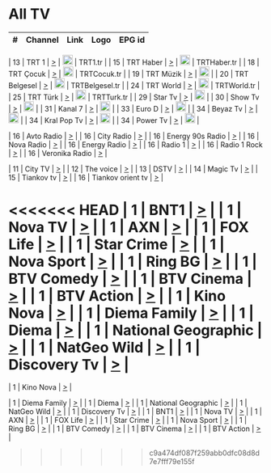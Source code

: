 <h1>All TV</h1>

| #   | Channel        | Link  | Logo | EPG id |
|:---:|:--------------:|:-----:|:----:|:------:|

| 13  | TRT 1            | [>](https://tv-trt1.medya.trt.com.tr/master.m3u8) | <img height="20" src="https://i.imgur.com/j786OLG.png"/> | TRT1.tr |
| 15  | TRT Haber        | [>](https://tv-trthaber.medya.trt.com.tr/master.m3u8) | <img height="20" src="https://i.imgur.com/OVfo8Ab.png"/> | TRTHaber.tr |
| 18  | TRT Çocuk        | [>](https://tv-trtcocuk.medya.trt.com.tr/master.m3u8) | <img height="20" src="https://i.imgur.com/QLFmD6d.png"/> | TRTCocuk.tr |
| 19  | TRT Müzik        | [>](https://tv-trtmuzik.medya.trt.com.tr/master.m3u8) | <img height="20" src="https://i.imgur.com/fIVFCEd.png"/> |
| 20  | TRT Belgesel     | [>](https://tv-trtbelgesel.medya.trt.com.tr/master.m3u8) | <img height="20" src="https://i.imgur.com/MGO87pe.png"/> | TRTBelgesel.tr |
| 24  | TRT World        | [>](https://tv-trtworld.medya.trt.com.tr/master.m3u8) | <img height="20" src="https://i.imgur.com/JEA2xpv.png"/> | TRTWorld.tr |
| 25  | TRT Türk         | [>](https://tv-trtturk.medya.trt.com.tr/master.m3u8) | <img height="20" src="https://i.imgur.com/OSTOQNw.png"/> | TRTTurk.tr |
| 29  | Star Tv   | [>](https://dogus-live.daioncdn.net/startv/startv_360p.m3u8) | <img height="20" src="https://i.imgur.com/IebUZx1.png"/> |
| 30  | Show Tv     | [>](https://ciner-live.daioncdn.net/showtv/showtv.m3u8) | <img height="20" src="https://i.imgur.com/IebUZx1.png"/> |
| 31  | Kanal 7     | [>](https://kanal7-live.daioncdn.net/kanal7/kanal7.m3u8) | <img height="20" src="https://i.imgur.com/IebUZx1.png"/> |
| 33  | Euro D    | [>](https://www.youtube.com/user/KanalD/live) | <img height="20" src="https://i.imgur.com/IebUZx1.png"/> |
| 34  | Beyaz Tv     | [>](https://beyaztv-live.daioncdn.net/beyaztv/beyaztv.m3u8) | <img height="20" src="https://i.imgur.com/IebUZx1.png"/> |
| 34  | Kral Pop Tv     | [>](https://www.youtube.com/watch?v=GuFTuKoXepw) | <img height="20" src="https://i.imgur.com/IebUZx1.png"/> |
| 34  | Power Tv     | [>](https://livetv.powerapp.com.tr/powerTV/powerhd.smil/chunklist.m3u8) | <img height="20" src="https://i.imgur.com/IebUZx1.png"/> |

| 16  | Avto Radio | [>](http://stream.metacast.eu/avtoradio.mp3.m3u) |
| 16  | City Radio | [>](http://stream.metacast.eu/city.aac.m3u) |
| 16  | Energy 90s Radio | [>](http://stream.metacast.eu/energy-90s.m3u) |
| 16  | Nova Radio | [>](http://stream.metacast.eu/nova.aac.m3u) |
| 16  | Energy Radio | [>](http://stream.metacast.eu/nrj.aac.m3u) |
| 16  | Radio 1 | [>](http://stream.metacast.eu/radio1.aac.m3u) |
| 16  | Radio 1 Rock | [>](http://stream.metacast.eu/radio1rock.aac.m3u) |
| 16  | Veronika Radio | [>](http://stream.metacast.eu/veronika.aac.m3u) |

| 11  | City TV | [>](https://tv.city.bg/play/tshls/citytv/index.m3u8) |
| 12  | The voice | [>](https://bss1.neterra.tv/thevoice/thevoice.m3u8) |
| 13  | DSTV | [>](http://46.249.95.140:8081/hls/data.m3u8) |
| 14  | Magic Tv | [>](https://bss1.neterra.tv/magictv/magictv.m3u8) |
| 15  | Tiankov tv | [>](https://streamer103.neterra.tv/tiankov-folk/live.m3u8) |
| 16  | Tiankov orient tv | [>](https://streamer103.neterra.tv/tiankov-orient/live.m3u8) |

<<<<<<< HEAD
| 1 | BNT1 | [>](https://ymkaya.xyz:24888/tv/bnt1/playlist.m3u8?wmsAuthSign=c2VydmVyX3RpbWU9OC8xNy8yMDI1IDE6MDI6NDIgUE0maGFzaF92YWx1ZT1kUGlPM2doUU14NE4vdS9vdmFUVFVBPT0mdmFsaWRtaW51dGVzPTYw) |
| 1 | Nova TV | [>](https://ymkaya.xyz:24888/tv/novatv/playlist.m3u8?wmsAuthSign=c2VydmVyX3RpbWU9OC8xNy8yMDI1IDE6MDI6NTIgUE0maGFzaF92YWx1ZT1LVWFMNElab1VQblF3UHdLS3RXcVVBPT0mdmFsaWRtaW51dGVzPTYw) |
| 1 | AXN | [>](https://ymkaya.xyz:24888/tv/axn/playlist.m3u8?wmsAuthSign=c2VydmVyX3RpbWU9OC8xNy8yMDI1IDE6MDM6MDIgUE0maGFzaF92YWx1ZT1NQjNRTEEyb1NkcTZ0QUxmZlFFOXNBPT0mdmFsaWRtaW51dGVzPTYw) |
| 1 | FOX Life | [>](https://ymkaya.xyz:24888/tv/foxlife/playlist.m3u8?wmsAuthSign=c2VydmVyX3RpbWU9OC8xNy8yMDI1IDE6MDM6MTIgUE0maGFzaF92YWx1ZT1kV1FLRWRPMURBZTRlejJRRUVJMnFRPT0mdmFsaWRtaW51dGVzPTYw) |
| 1 | Star Crime | [>](https://ymkaya.xyz:24888/tv/foxcrime/playlist.m3u8?wmsAuthSign=c2VydmVyX3RpbWU9OC8xNy8yMDI1IDE6MDM6MjIgUE0maGFzaF92YWx1ZT1hWDRnRkhOOVFaa2NyRElsMGtYeDd3PT0mdmFsaWRtaW51dGVzPTYw) |
| 1 | Nova Sport | [>](https://ymkaya.xyz:24888/tv/novasport/playlist.m3u8?wmsAuthSign=c2VydmVyX3RpbWU9OC8xNy8yMDI1IDE6MDM6MzIgUE0maGFzaF92YWx1ZT1kMkV5TnJMTis2cjNZME5xUWppcWZ3PT0mdmFsaWRtaW51dGVzPTYw) |
| 1 | Ring BG | [>](https://ymkaya.xyz:24888/tv/ringbg/playlist.m3u8?wmsAuthSign=c2VydmVyX3RpbWU9OC8xNy8yMDI1IDE6MDM6NDIgUE0maGFzaF92YWx1ZT12SGRYblNpK2taSUFZTEZQNUJONzR3PT0mdmFsaWRtaW51dGVzPTYw) |
| 1 | BTV Comedy | [>](https://ymkaya.xyz:24888/tv/btvcomedy/playlist.m3u8?wmsAuthSign=c2VydmVyX3RpbWU9OC8xNy8yMDI1IDE6MDM6NTIgUE0maGFzaF92YWx1ZT1BQWZaR1hQMG9iMnVoNllKQk5EdFlBPT0mdmFsaWRtaW51dGVzPTYw) |
| 1 | BTV Cinema | [>](https://ymkaya.xyz:24888/tv/btvcinema/playlist.m3u8?wmsAuthSign=c2VydmVyX3RpbWU9OC8xNy8yMDI1IDE6MDQ6MDIgUE0maGFzaF92YWx1ZT0vdzNJblN6TU02eUIzRHhpQlRMZEJRPT0mdmFsaWRtaW51dGVzPTYw) |
| 1 | BTV Action | [>](https://ymkaya.xyz:24888/tv/btvaction/playlist.m3u8?wmsAuthSign=c2VydmVyX3RpbWU9OC8xNy8yMDI1IDE6MDQ6MTEgUE0maGFzaF92YWx1ZT1IVVBDR1p0dTdrRmplY2tERUs3ajVBPT0mdmFsaWRtaW51dGVzPTYw) |
| 1 | Kino Nova | [>](https://ymkaya.xyz:24888/tv/kinonova/playlist.m3u8?wmsAuthSign=c2VydmVyX3RpbWU9OC8xNy8yMDI1IDE6MDQ6MjEgUE0maGFzaF92YWx1ZT1DYnFIYzUyeFc4MklhN01xVmdYUEFnPT0mdmFsaWRtaW51dGVzPTYw) |
| 1 | Diema Family | [>](https://ymkaya.xyz:24888/tv/diemafamily/playlist.m3u8?wmsAuthSign=c2VydmVyX3RpbWU9OC8xNy8yMDI1IDE6MDQ6MzEgUE0maGFzaF92YWx1ZT1QZjhqd0U2a0xUTGQvUDQrbDhhY2NBPT0mdmFsaWRtaW51dGVzPTYw) |
| 1 | Diema | [>](https://ymkaya.xyz:24888/tv/diema/playlist.m3u8?wmsAuthSign=c2VydmVyX3RpbWU9OC8xNy8yMDI1IDE6MDQ6NDEgUE0maGFzaF92YWx1ZT0vdG9sV1EvV2J4a2FMZHRqN0xNZ3hBPT0mdmFsaWRtaW51dGVzPTYw) |
| 1 | National Geographic | [>](https://ymkaya.xyz:24888/tv/natgeo/playlist.m3u8?wmsAuthSign=c2VydmVyX3RpbWU9OC8xNy8yMDI1IDE6MDQ6NTEgUE0maGFzaF92YWx1ZT1vOXRXM2FLVGUyNlRwVTAzazJBN0R3PT0mdmFsaWRtaW51dGVzPTYw) |
| 1 | NatGeo Wild | [>](https://ymkaya.xyz:24888/tv/natgeowild/playlist.m3u8?wmsAuthSign=c2VydmVyX3RpbWU9OC8xNy8yMDI1IDE6MDU6MDIgUE0maGFzaF92YWx1ZT1mNFMzYzFSeWdQSjAyMkFwamVHWGxBPT0mdmFsaWRtaW51dGVzPTYw) |
| 1 | Discovery Tv | [>](https://ymkaya.xyz:24888/tv/discovery/playlist.m3u8?wmsAuthSign=c2VydmVyX3RpbWU9OC8xNy8yMDI1IDE6MDU6MTQgUE0maGFzaF92YWx1ZT1lTFo2Y3BVNm9aSTIwWVREV2loTi9RPT0mdmFsaWRtaW51dGVzPTYw) |
=======


| 1 | Kino Nova | [>](https://ymkaya.xyz:11336/tv/kinonova/playlist.m3u8?wmsAuthSign=c2VydmVyX3RpbWU9MS8yLzIwMjUgNDo0MDoyMCBBTSZoYXNoX3ZhbHVlPWlFS1FrWEtMMVRFM3l5YklUWUJQUHc9PSZ2YWxpZG1pbnV0ZXM9NjA=) |

| 1 | Diema Family | [>](https://ymkaya.xyz:11336/tv/diemafamily/playlist.m3u8?wmsAuthSign=c2VydmVyX3RpbWU9MS8yLzIwMjUgNDo0MDozMCBBTSZoYXNoX3ZhbHVlPUVUaTVKTldvZTF5WVVCM0YwL21kaXc9PSZ2YWxpZG1pbnV0ZXM9NjA=) |
| 1 | Diema | [>](https://ymkaya.xyz:11336/tv/diema/playlist.m3u8?wmsAuthSign=c2VydmVyX3RpbWU9MS8yLzIwMjUgNDo0MDo0MCBBTSZoYXNoX3ZhbHVlPVlYMWVJT2NuUjNpUTBsaytEUFFOS2c9PSZ2YWxpZG1pbnV0ZXM9NjA=) |
| 1 | National Geographic | [>](https://ymkaya.xyz:11336/tv/natgeo/playlist.m3u8?wmsAuthSign=c2VydmVyX3RpbWU9MS8yLzIwMjUgNDo0MTo0MSBBTSZoYXNoX3ZhbHVlPTJQTlVmcG5nYWx0M013eUhGRGxnd0E9PSZ2YWxpZG1pbnV0ZXM9NjA=) |
| 1 | NatGeo Wild | [>](https://ymkaya.xyz:11336/tv/natgeowild/playlist.m3u8?wmsAuthSign=c2VydmVyX3RpbWU9MS8yLzIwMjUgNDo0MTo1MSBBTSZoYXNoX3ZhbHVlPVl1OXZaTTliN0hGWEN3eDBYd1duNkE9PSZ2YWxpZG1pbnV0ZXM9NjA=) |
| 1 | Discovery Tv | [>](https://ymkaya.xyz:11336/tv/discovery/playlist.m3u8?wmsAuthSign=c2VydmVyX3RpbWU9MS8yLzIwMjUgNDo0MjowMSBBTSZoYXNoX3ZhbHVlPWtBQmdLNlY2RmQwWElzMVYzSDJyVkE9PSZ2YWxpZG1pbnV0ZXM9NjA=) |
| 1 | BNT1 | [>](https://ymkaya.xyz:11336/tv/bnt1/playlist.m3u8?wmsAuthSign=c2VydmVyX3RpbWU9MS8yLzIwMjUgNDozODozOCBBTSZoYXNoX3ZhbHVlPVVrMVlRQXpJWlhYeUh6ZFVpSC9NMUE9PSZ2YWxpZG1pbnV0ZXM9NjA=) |
| 1 | Nova TV | [>](https://ymkaya.xyz:11336/tv/novatv/playlist.m3u8?wmsAuthSign=c2VydmVyX3RpbWU9MS8yLzIwMjUgNDozODo0OCBBTSZoYXNoX3ZhbHVlPUVxQjh1a0ZzYkVGZU8zZDFGTzdreVE9PSZ2YWxpZG1pbnV0ZXM9NjA=) |
| 1 | AXN | [>](https://ymkaya.xyz:11336/tv/axn/playlist.m3u8?wmsAuthSign=c2VydmVyX3RpbWU9MS8yLzIwMjUgNDozODo1OCBBTSZoYXNoX3ZhbHVlPUpkWStGY1hkNXhaOVpPZ0thQ0FZL3c9PSZ2YWxpZG1pbnV0ZXM9NjA=) |
| 1 | FOX Life | [>](https://ymkaya.xyz:11336/tv/foxlife/playlist.m3u8?wmsAuthSign=c2VydmVyX3RpbWU9MS8yLzIwMjUgNDozOToxMCBBTSZoYXNoX3ZhbHVlPWt1ZDc1T3AzYlZDTjJnSy9TU0xJZlE9PSZ2YWxpZG1pbnV0ZXM9NjA=) |
| 1 | Star Crime | [>](https://ymkaya.xyz:11336/tv/foxcrime/playlist.m3u8?wmsAuthSign=c2VydmVyX3RpbWU9MS8yLzIwMjUgNDozOToyMCBBTSZoYXNoX3ZhbHVlPXIwVU45Nm9FR1l2enNkTG9TanBxbmc9PSZ2YWxpZG1pbnV0ZXM9NjA=) |
| 1 | Nova Sport | [>](https://ymkaya.xyz:11336/tv/novasport/playlist.m3u8?wmsAuthSign=c2VydmVyX3RpbWU9MS8yLzIwMjUgNDozOTozMCBBTSZoYXNoX3ZhbHVlPXlSZ0UxazVaM0xhSmc0NmR4T0c1T2c9PSZ2YWxpZG1pbnV0ZXM9NjA=) |
| 1 | Ring BG | [>](https://ymkaya.xyz:11336/tv/ringbg/playlist.m3u8?wmsAuthSign=c2VydmVyX3RpbWU9MS8yLzIwMjUgNDozOTo0MCBBTSZoYXNoX3ZhbHVlPTR4aUlFNHVUYWN4enY1WkVuOFZma2c9PSZ2YWxpZG1pbnV0ZXM9NjA=) |
| 1 | BTV Comedy | [>](https://ymkaya.xyz:11336/tv/btvcomedy/playlist.m3u8?wmsAuthSign=c2VydmVyX3RpbWU9MS8yLzIwMjUgNDozOTo1MCBBTSZoYXNoX3ZhbHVlPUtrMTJ2RHNTTUU1RFp1ZkVOdXFSK3c9PSZ2YWxpZG1pbnV0ZXM9NjA=) |
| 1 | BTV Cinema | [>](https://ymkaya.xyz:11336/tv/btvcinema/playlist.m3u8?wmsAuthSign=c2VydmVyX3RpbWU9MS8yLzIwMjUgNDozOTo1OSBBTSZoYXNoX3ZhbHVlPTZWcU9FZW56cG1NM1lrYy8xNE5NeHc9PSZ2YWxpZG1pbnV0ZXM9NjA=) |
| 1 | BTV Action | [>](https://ymkaya.xyz:11336/tv/btvaction/playlist.m3u8?wmsAuthSign=c2VydmVyX3RpbWU9MS8yLzIwMjUgNDo0MDoxMCBBTSZoYXNoX3ZhbHVlPUlDd0ErRkZVWThyMVZwR3c2REdGZ3c9PSZ2YWxpZG1pbnV0ZXM9NjA=) |
>>>>>>> c9a474df087f259abb0dfc08d8d7e7fff79e155f
